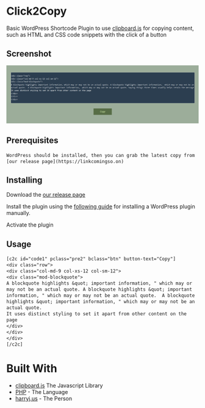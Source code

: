 # Click2Copy
Basic WordPress Shortcode Plugin to use [clipboard.js](https://clipboardjs.com) for copying content, such as HTML and CSS code snippets with the click of a button

## Screenshot
![ScreenShot](/screenshot.png?raw=true "ScreenShot")

## Prerequisites
```
WordPress should be installed, then you can grab the latest copy from [our release page](https://linkcomingso.on)
```

## Installing

Download the [our release page](https://linkcomingso.on)

Install the plugin using the [following guide](https://codex.wordpress.org/Managing_Plugins#Manual_Plugin_Installation) for installing a WordPress plugin manually.

Activate the plugin

## Usage

```
[c2c id="code1" pclass="pre2" bclass="btn" button-text="Copy"]
<div class="row">
<div class="col-md-9 col-xs-12 col-sm-12">
<div class="mod-blockquote">
A blockquote highlights &quot; important information, " which may or may not be an actual quote. A blockquote highlights &quot; important information, " which may or may not be an actual quote.  A blockquote highlights &quot; important information, " which may or may not be an actual quote. 
It uses distinct styling to set it apart from other content on the page
</div>
</div>
</div>
[/c2c]
```


# Built With
* [clipboard.js](https://clipboardjs.com) The Javascript Library
* [PHP](http://php.net/) - The Language
* [harryj.us](http://harryj.us/) - The Person
